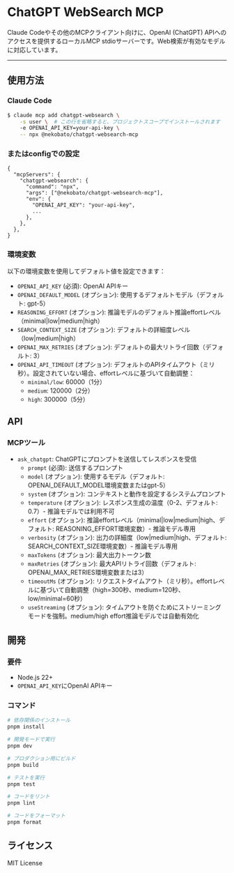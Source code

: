 # ChatGPT WebSearch MCP

Claude Codeやその他のMCPクライアント向けに、OpenAI (ChatGPT) APIへのアクセスを提供するローカルMCP stdioサーバーです。Web検索が有効なモデルに対応しています。

---

## 使用方法

### Claude Code

```sh
$ claude mcp add chatgpt-websearch \
	-s user \  # この行を省略すると、プロジェクトスコープでインストールされます
	-e OPENAI_API_KEY=your-api-key \
	-- npx @nekobato/chatgpt-websearch-mcp
```

### またはconfigでの設定

```jsonc
{
  "mcpServers": {
    "chatgpt-websearch": {
      "command": "npx",
      "args": ["@nekobato/chatgpt-websearch-mcp"],
      "env": {
        "OPENAI_API_KEY": "your-api-key",
        ...
      },
    },
  },
}
```

### 環境変数

以下の環境変数を使用してデフォルト値を設定できます：

- `OPENAI_API_KEY` (必須): OpenAI APIキー
- `OPENAI_DEFAULT_MODEL` (オプション): 使用するデフォルトモデル（デフォルト: gpt-5）
- `REASONING_EFFORT` (オプション): 推論モデルのデフォルト推論effortレベル（minimal|low|medium|high）
- `SEARCH_CONTEXT_SIZE` (オプション): デフォルトの詳細度レベル（low|medium|high）
- `OPENAI_MAX_RETRIES` (オプション): デフォルトの最大リトライ回数（デフォルト: 3）
- `OPENAI_API_TIMEOUT` (オプション): デフォルトのAPIタイムアウト（ミリ秒）。設定されていない場合、effortレベルに基づいて自動調整：
  - `minimal/low`: 60000（1分）
  - `medium`: 120000（2分）
  - `high`: 300000（5分）

## API

### MCPツール

- `ask_chatgpt`: ChatGPTにプロンプトを送信してレスポンスを受信
  - `prompt` (必須): 送信するプロンプト
  - `model` (オプション): 使用するモデル（デフォルト: OPENAI_DEFAULT_MODEL環境変数またはgpt-5）
  - `system` (オプション): コンテキストと動作を設定するシステムプロンプト
  - `temperature` (オプション): レスポンス生成の温度（0-2、デフォルト: 0.7）- 推論モデルでは利用不可
  - `effort` (オプション): 推論effortレベル（minimal|low|medium|high、デフォルト: REASONING_EFFORT環境変数）- 推論モデル専用
  - `verbosity` (オプション): 出力の詳細度（low|medium|high、デフォルト: SEARCH_CONTEXT_SIZE環境変数）- 推論モデル専用
  - `maxTokens` (オプション): 最大出力トークン数
  - `maxRetries` (オプション): 最大APIリトライ回数（デフォルト: OPENAI_MAX_RETRIES環境変数または3）
  - `timeoutMs` (オプション): リクエストタイムアウト（ミリ秒）。effortレベルに基づいて自動調整（high=300秒、medium=120秒、low/minimal=60秒）
  - `useStreaming` (オプション): タイムアウトを防ぐためにストリーミングモードを強制。medium/high effort推論モデルでは自動有効化

## 開発

### 要件

- Node.js 22+
- `OPENAI_API_KEY`にOpenAI APIキー

### コマンド

```bash
# 依存関係のインストール
pnpm install

# 開発モードで実行
pnpm dev

# プロダクション用にビルド
pnpm build

# テストを実行
pnpm test

# コードをリント
pnpm lint

# コードをフォーマット
pnpm format
```

## ライセンス

MIT License
